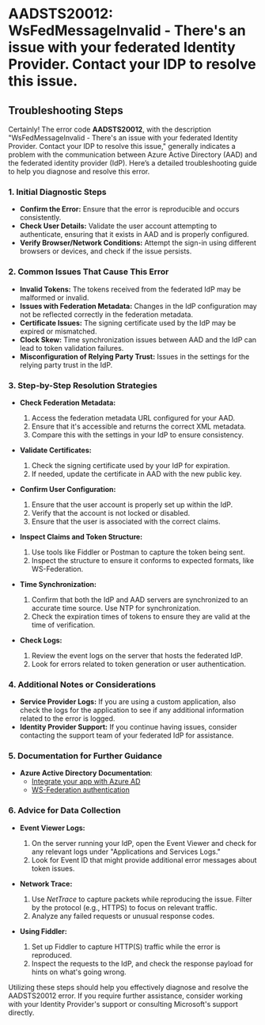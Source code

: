 # AADSTS20012: WsFedMessageInvalid - There's an issue with your federated Identity Provider. Contact your IDP to resolve this issue.


## Troubleshooting Steps
Certainly! The error code **AADSTS20012**, with the description "WsFedMessageInvalid - There's an issue with your federated Identity Provider. Contact your IDP to resolve this issue," generally indicates a problem with the communication between Azure Active Directory (AAD) and the federated identity provider (IdP). Here’s a detailed troubleshooting guide to help you diagnose and resolve this error.

### 1. Initial Diagnostic Steps

- **Confirm the Error:** Ensure that the error is reproducible and occurs consistently.
- **Check User Details:** Validate the user account attempting to authenticate, ensuring that it exists in AAD and is properly configured.
- **Verify Browser/Network Conditions:** Attempt the sign-in using different browsers or devices, and check if the issue persists.

### 2. Common Issues That Cause This Error

- **Invalid Tokens:** The tokens received from the federated IdP may be malformed or invalid.
- **Issues with Federation Metadata:** Changes in the IdP configuration may not be reflected correctly in the federation metadata.
- **Certificate Issues:** The signing certificate used by the IdP may be expired or mismatched.
- **Clock Skew:** Time synchronization issues between AAD and the IdP can lead to token validation failures.
- **Misconfiguration of Relying Party Trust:** Issues in the settings for the relying party trust in the IdP.

### 3. Step-by-Step Resolution Strategies

- **Check Federation Metadata:**
  1. Access the federation metadata URL configured for your AAD.
  2. Ensure that it's accessible and returns the correct XML metadata.
  3. Compare this with the settings in your IdP to ensure consistency.

- **Validate Certificates:**
  1. Check the signing certificate used by your IdP for expiration.
  2. If needed, update the certificate in AAD with the new public key.

- **Confirm User Configuration:**
  1. Ensure that the user account is properly set up within the IdP.
  2. Verify that the account is not locked or disabled.
  3. Ensure that the user is associated with the correct claims.

- **Inspect Claims and Token Structure:**
  1. Use tools like Fiddler or Postman to capture the token being sent.
  2. Inspect the structure to ensure it conforms to expected formats, like WS-Federation.

- **Time Synchronization:**
  1. Confirm that both the IdP and AAD servers are synchronized to an accurate time source. Use NTP for synchronization.
  2. Check the expiration times of tokens to ensure they are valid at the time of verification.

- **Check Logs:**
  1. Review the event logs on the server that hosts the federated IdP.
  2. Look for errors related to token generation or user authentication.

### 4. Additional Notes or Considerations

- **Service Provider Logs:** If you are using a custom application, also check the logs for the application to see if any additional information related to the error is logged.
- **Identity Provider Support:** If you continue having issues, consider contacting the support team of your federated IdP for assistance.

### 5. Documentation for Further Guidance

- **Azure Active Directory Documentation**: 
  - [Integrate your app with Azure AD](https://docs.microsoft.com/en-us/azure/active-directory/develop/quickstart-v2-aspnet)
  - [WS-Federation authentication](https://docs.microsoft.com/en-us/azure/active-directory/develop/active-directory-ws-fed-protocol)

### 6. Advice for Data Collection

- **Event Viewer Logs:**
  1. On the server running your IdP, open the Event Viewer and check for any relevant logs under "Applications and Services Logs."
  2. Look for Event ID that might provide additional error messages about token issues.

- **Network Trace:**
  1. Use *NetTrace* to capture packets while reproducing the issue. Filter by the protocol (e.g., HTTPS) to focus on relevant traffic.
  2. Analyze any failed requests or unusual response codes.

- **Using Fiddler:**
  1. Set up Fiddler to capture HTTP(S) traffic while the error is reproduced.
  2. Inspect the requests to the IdP, and check the response payload for hints on what's going wrong.

Utilizing these steps should help you effectively diagnose and resolve the AADSTS20012 error. If you require further assistance, consider working with your Identity Provider's support or consulting Microsoft's support directly.